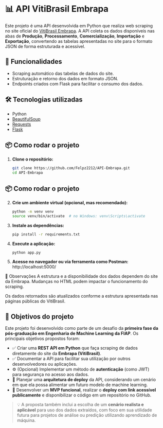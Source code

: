 # 📊 API VitiBrasil Embrapa

Este projeto é uma API desenvolvida em Python que realiza web scraping no site oficial do [VitiBrasil Embrapa](http://vitibrasil.cnpuv.embrapa.br/index.php). A API coleta os dados disponíveis nas abas de **Produção**, **Processamento**, **Comercialização**, **Importação** e **Exportação**, convertendo as tabelas apresentadas no site para o formato JSON de forma estruturada e acessível.

## 🚀 Funcionalidades

- Scraping automático das tabelas de dados do site.
- Estruturação e retorno dos dados em formato JSON.
- Endpoints criados com Flask para facilitar o consumo dos dados.

## 🛠 Tecnologias utilizadas

- Python
- [BeautifulSoup](https://www.crummy.com/software/BeautifulSoup/bs4/doc/)
- [Requests](https://docs.python-requests.org/en/latest/)
- [Flask](https://flask.palletsprojects.com/)

## 📦 Como rodar o projeto

1. **Clone o repositório:**
   ```bash
   git clone https://github.com/Felpz2212/API-Embrapa.git
   cd API-Embrapa
## 📦 Como rodar o projeto

2. **Crie um ambiente virtual (opcional, mas recomendado):**
   ```bash
   python -m venv venv
   source venv/bin/activate  # no Windows: venv\Scripts\activate
3. **Instale as dependências:**
   ```bash
   pip install -r requirements.txt
4. **Execute a aplicação:**
   ```bash
   python app.py

5. **Acesse no navegador ou via ferramenta como Postman:**
http://localhost:5000/


📌 Observações
A estrutura e a disponibilidade dos dados dependem do site da Embrapa. Mudanças no HTML podem impactar o funcionamento do scraping.

Os dados retornados são atualizados conforme a estrutura apresentada nas páginas públicas do VitiBrasil.

## 🎯 Objetivos do projeto

Este projeto foi desenvolvido como parte de um desafio da **primeira fase da pós-graduação em Engenharia de Machine Learning da FIAP**. Os principais objetivos propostos foram:

- ✅ Criar uma **REST API em Python** que faça scraping de dados diretamente do site da **Embrapa (VitiBrasil)**.
- ✅ Documentar a API para facilitar sua utilização por outros desenvolvedores ou aplicações.
- ⚙️ (Opcional) Implementar um método de **autenticação** (como JWT) para segurança no acesso aos dados.
- 🧠 Planejar uma **arquitetura de deploy** da API, considerando um cenário em que ela possa alimentar um futuro modelo de machine learning.
- 🚀 Desenvolver um **MVP funcional**, realizar o **deploy com link acessível publicamente** e disponibilizar o código em um repositório no GitHub.

> 💡 A proposta também inclui a escolha de um **cenário realista e aplicável** para uso dos dados extraídos, com foco em sua utilidade futura para projetos de análise ou predição utilizando aprendizado de máquina.
